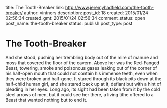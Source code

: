 title: The Tooth-Breaker
link: http://www.jeremyhadfield.com/the-tooth-breaker/
author: vintners
description: 
post_id: 18
created: 2015/01/24 02:56:34
created_gmt: 2015/01/24 02:56:34
comment_status: open
post_name: the-tooth-breaker
status: publish
post_type: post

# The Tooth-Breaker

And she stood, pushing her trembling body out of the mire of manure and moss that covered the floor of the cavern. Above her was the Red-Fanged Beast, towering, smoke and poisonous gases leaking out of the corner of his half-open mouth that could not contain his immense teeth, even when they were broken and half-gone. It stared through its black pits down at the half-child human girl, and she stared back up at it, defiant but with a hint of pleading in her eyes. Long ago, its sight had been taken from it by the cold steel arrows of men, but it could see her there, a living tithe offered to a Beast that wanted nothing but to end it.